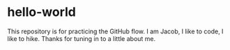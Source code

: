 # hello-world
This repository is for practicing the GitHub flow.
I am Jacob, I like to code, I like to hike. Thanks for tuning in to a little about me.
